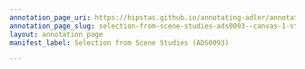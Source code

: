 ```yaml
---
annotation_page_uri: https://hipstas.github.io/annotating-adler/annotations/selection-from-scene-studies-ads0093--canvas-1-students.json
annotation_page_slug: selection-from-scene-studies-ads0093--canvas-1-students
layout: annotation_page
manifest_label: Selection from Scene Studies (ADS0093)

---
```

